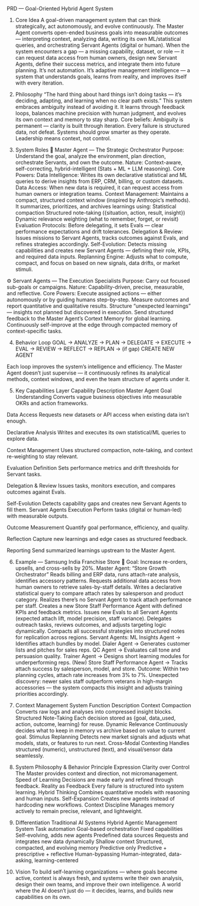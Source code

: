 PRD — Goal-Oriented Hybrid Agent System

1. Core Idea
A goal-driven management system that can think strategically, act autonomously, and evolve continuously.
The Master Agent converts open-ended business goals into measurable outcomes — interpreting context, analyzing data, writing its own ML/statistical queries, and orchestrating Servant Agents (digital or human).
When the system encounters a gap — a missing capability, dataset, or role — it can request data access from human owners, design new Servant Agents, define their success metrics, and integrate them into future planning.
It’s not automation. It’s adaptive management intelligence — a system that understands goals, learns from reality, and improves itself with every iteration.

2. Philosophy
“The hard thing about hard things isn’t doing tasks — it’s deciding, adapting, and learning when no clear path exists.”
This system embraces ambiguity instead of avoiding it.
It learns through feedback loops, balances machine precision with human judgment, and evolves its own context and memory to stay sharp.
Core beliefs:
Ambiguity is permanent — clarity is built through iteration.
Every failure is structured data, not defeat.
Systems should grow smarter as they operate.
Leadership means context, not control.

3. System Roles
🧠 Master Agent — The Strategic Orchestrator
Purpose: Understand the goal, analyze the environment, plan direction, orchestrate Servants, and own the outcome.
Nature: Context-aware, self-correcting, hybrid-intelligent (Stats + ML + LLM reasoning).
Core Powers:
Data Intelligence: Writes its own declarative statistical and ML queries to derive insights from ERP, CRM, billing, or custom datasets.
Data Access: When new data is required, it can request access from human owners or integration teams.
Context Management: Maintains a compact, structured context window (inspired by Anthropic’s methods). It summarizes, prioritizes, and archives learnings using:
Statistical compaction
Structured note-taking ({situation, action, result, insight})
Dynamic relevance weighting (what to remember, forget, or revisit)
Evaluation Protocols: Before delegating, it sets Evals — clear performance expectations and drift tolerances.
Delegation & Review: Issues missions to Servant Agents, tracks outcomes against Evals, and refines strategies accordingly.
Self-Evolution: Detects missing capabilities and creates new Servant Agents — defining their role, KPIs, and required data inputs.
Replanning Engine: Adjusts what to compute, compact, and focus on based on new signals, data drifts, or market stimuli.

⚙️ Servant Agents — The Execution Specialists
Purpose: Carry out focused sub-goals or campaigns.
Nature: Capability-driven, precise, measurable, and reflective.
Core Powers:
Execute assigned actions — either autonomously or by guiding humans step-by-step.
Measure outcomes and report quantitative and qualitative results.
Structure “unexpected learnings” — insights not planned but discovered in execution.
Send structured feedback to the Master Agent’s Cortext Memory for global learning.
Continuously self-improve at the edge through compacted memory of context-specific tasks.

4. Behavior Loop
GOAL → ANALYZE → PLAN → DELEGATE → EXECUTE → EVAL → REVIEW → REFLECT → REPLAN → (if gap) CREATE NEW AGENT

Each loop improves the system’s intelligence and efficiency.
The Master Agent doesn’t just supervise — it continuously refines its analytical methods, context windows, and even the team structure of agents under it.

5. Key Capabilities
Layer
Capability
Description
Master Agent
Goal Understanding
Converts vague business objectives into measurable OKRs and action frameworks.


Data Access
Requests new datasets or API access when existing data isn’t enough.


Declarative Analysis
Writes and executes its own statistical/ML queries to explore data.


Context Management
Uses structured compaction, note-taking, and context re-weighting to stay relevant.


Evaluation Definition
Sets performance metrics and drift thresholds for Servant tasks.


Delegation & Review
Issues tasks, monitors execution, and compares outcomes against Evals.


Self-Evolution
Detects capability gaps and creates new Servant Agents to fill them.
Servant Agents
Execution
Perform tasks (digital or human-led) with measurable outputs.


Outcome Measurement
Quantify goal performance, efficiency, and quality.


Reflection
Capture new learnings and edge cases as structured feedback.


Reporting
Send summarized learnings upstream to the Master Agent.


6. Example — Samsung India Franchise Store
🎯 Goal: Increase re-orders, upsells, and cross-sells by 20%.
Master Agent: “Store Growth Orchestrator”
Reads billing and ERP data, runs attach-rate analysis, identifies accessory patterns.
Requests additional data access from human owners to retrieve sales-by-staff details.
Writes a declarative statistical query to compare attach rates by salesperson and product category.
Realizes there’s no Servant Agent to track attach performance per staff.
Creates a new Store Staff Performance Agent with defined KPIs and feedback metrics.
Issues new Evals to all Servant Agents (expected attach lift, model precision, staff variance).
Delegates outreach tasks, reviews outcomes, and adjusts targeting logic dynamically.
Compacts all successful strategies into structured notes for replication across regions.
Servant Agents:
ML Insights Agent → Identifies attach bundles by model.
Dialer Agent → Generates customer lists and pitches for sales reps.
QC Agent → Evaluates call tone and persuasion quality.
Trainer Agent → Designs short learning modules for underperforming reps.
(New) Store Staff Performance Agent → Tracks attach success by salesperson, model, and store.
Outcome:
Within two planning cycles, attach rate increases from 3% to 7%.
Unexpected discovery: newer sales staff outperform veterans in high-margin accessories — the system compacts this insight and adjusts training priorities accordingly.

7. Context Management System
Function
Description
Context Compaction
Converts raw logs and analyses into compressed insight blocks.
Structured Note-Taking
Each decision stored as {goal, data_used, action, outcome, learning} for reuse.
Dynamic Relevance
Continuously decides what to keep in memory vs archive based on value to current goal.
Stimulus Replanning
Detects new market signals and adjusts what models, stats, or features to run next.
Cross-Modal Contexting
Handles structured (numeric), unstructured (text), and visual/sensor data seamlessly.


8. System Philosophy & Behavior
Principle
Expression
Clarity over Control
The Master provides context and direction, not micromanagement.
Speed of Learning
Decisions are made early and refined through feedback.
Reality as Feedback
Every failure is structured into system learning.
Hybrid Thinking
Combines quantitative models with reasoning and human inputs.
Self-Expansion
Creates new agents instead of hardcoding new workflows.
Context Discipline
Manages memory actively to remain precise, relevant, and lightweight.


9. Differentiation
Traditional AI Systems
Hybrid Agentic Management System
Task automation
Goal-based orchestration
Fixed capabilities
Self-evolving, adds new agents
Predefined data sources
Requests and integrates new data dynamically
Shallow context
Structured, compacted, and evolving memory
Predictive only
Predictive + prescriptive + reflective
Human-bypassing
Human-integrated, data-asking, learning-centered


10. Vision
To build self-learning organizations —
where goals become active,
context is always fresh,
and systems write their own analysis, design their own teams, and improve their own intelligence.
A world where the AI doesn’t just do —
it decides, learns, and builds new capabilities on its own.
